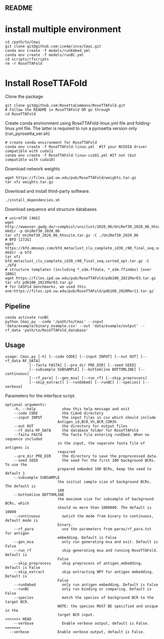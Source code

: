## README
#  install multiple environment
	cd /path/to/Cmai
	git clone git@github.com:ice4prince/Cmai.git
	conda env create -f models/runEmbed.yml
	conda env create -f models/runBC.yml
	cd scripts/rfscripts
	rm -r RoseTTAFold
#  Install RoseTTAFold
Clone the package  

	git clone git@github.com:RosettaCommons/RoseTTAFold.git
	# Follow the README in RoseTTAFold OR go through
	cd RoseTTAFold
Create conda environment using RoseTTAFold-linux.yml file and folding-linux.yml file. The latter is required to run a pyrosetta version only (run_pyrosetta_ver.sh)
	
	# create conda environment for RoseTTAFold
	conda env create -f RoseTTAFold-linux.yml  #If your NVIDIA driver compatible with cuda11
	conda env create -f RoseTTAFold-linux-cu101.yml #If not (but compatible with cuda10)
 Download network weights
	
	wget https://files.ipd.uw.edu/pub/RoseTTAFold/weights.tar.gz
	tar xfz weights.tar.gz
Download and install third-party software.
	
	./install_dependencies.sh
Download sequence and structure databases  
	
	# uniref30 [46G]
	wget http://wwwuser.gwdg.de/~compbiol/uniclust/2020_06/UniRef30_2020_06_hhsuite.tar.gz
	mkdir -p UniRef30_2020_06
	tar xfz UniRef30_2020_06_hhsuite.tar.gz -C ./UniRef30_2020_06
	# BFD [272G]
	wget https://bfd.mmseqs.com/bfd_metaclust_clu_complete_id30_c90_final_seq.sorted_opt.tar.gz
	mkdir -p bfd
	tar xfz
	bfd_metaclust_clu_complete_id30_c90_final_seq.sorted_opt.tar.gz -C ./bfd
	# structure templates (including *_a3m.ffdata, *_a3m.ffindex) [over 100G]
	wget https://files.ipd.uw.edu/pub/RoseTTAFold/pdb100_2021Mar03.tar.gz
	tar xfz pdb100_2021Mar03.tar.gz
	# for CASP14 benchmarks, we used this one:https://files.ipd.uw.edu/pub/RoseTTAFold/pdb100_2020Mar11.tar.gz`


## Pipeline
	conda activate runBC
	python Cmai.py --code '/path/to/Cmai' --input 'data/example/binary_example.csv' --out 'data/example/output' --rf_data 'path/to/RoseTTAFold_database' 
## Usage
	usage: Cmai.py [-h] [--code CODE] [--input INPUT] [--out OUT] [--rf_data RF_DATA]
	           [--fasta FASTA] [--pre_dir PRE_DIR] [--seed SEED]
	           [--subsample SUBSAMPLE] [--bottomline BOTTOMLINE] [--continuous]
	           [--rf_para] [--gen_msa] [--run_rf] [--skip_preprocess]
	           [--skip_extract] [--runEmbed] [--runBC] [--species] [--verbose]

Parameters for the interface script.

```
optional arguments:
	-h, --help            show this help message and exit
	--code CODE           the CLAnO directory
	--input INPUT         the input files in csv which should include
                        Antigen_id,BCR_Vh,BCR_CDR3h
	--out OUT             the directory for output files
	--rf_data RF_DATA     the database folder for RoseTTAFold
	--fasta FASTA         The fasta file entering runEbed. When no sequence included
                        in the input, the separate fasta file of antigens is
                        required
	--pre_dir PRE_DIR     the directory to save the preprocessed data.
	--seed SEED           the seed for the first 100 background BCRs. To use the
                        prepared embeded 100 BCRs, keep the seed to default 1
	--subsample SUBSAMPLE
                        the initial sample size of background BCRs. The default is
                        100
	--bottomline BOTTOMLINE
                        the maximum size for subsample of background BCRs, which
                        should no more than 1000000. The default is 10000
	--continuous          swtich the mode from binary to continuous, default mode is
                        binary.
	--rf_para             use the parameters from paras/rf_para.txt for antigen
                        embedding. Default is False
	--gen_msa             only run generating msa and exit. Default is False
	--run_rf              skip generating msa and running RoseTTAFold. Default is
                        False
	--skip_preprocess     skip preprocess of antigen_embedding. Default is False
	--skip_extract        skip extracting NPY for antigen embedding. Default is
                        False
	--runEmbed            only run antigen embedding. Default is False
	--runBC               only run binding or comparing. Default is False
	--species             match the species of background BCR to the target BCR.
                        NOTE: the species MUST BE specified and unique in the
                        target BCR input.
<<<<<<< HEAD
	--verbose             Enable verbose output, default is False.
=======
  --verbose             Enable verbose output, default is False.
```